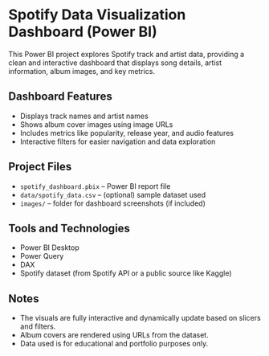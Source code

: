 # Spotify Data Visualization Dashboard (Power BI)

This Power BI project explores Spotify track and artist data, providing a clean and interactive dashboard that displays song details, artist information, album images, and key metrics.

## Dashboard Features

- Displays track names and artist names
- Shows album cover images using image URLs
- Includes metrics like popularity, release year, and audio features
- Interactive filters for easier navigation and data exploration

## Project Files

- `spotify_dashboard.pbix` – Power BI report file
- `data/spotify_data.csv` – (optional) sample dataset used
- `images/` – folder for dashboard screenshots (if included)

## Tools and Technologies

- Power BI Desktop
- Power Query
- DAX
- Spotify dataset (from Spotify API or a public source like Kaggle)

## Notes

- The visuals are fully interactive and dynamically update based on slicers and filters.
- Album covers are rendered using URLs from the dataset.
- Data used is for educational and portfolio purposes only.
